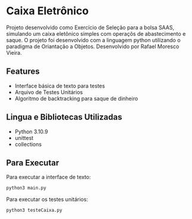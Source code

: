 # Caixa Eletrônico

Projeto desenvolvido como Exercício de Seleção para a bolsa SAAS, simulando um caixa eletônico simples com operaçõs de abastecimento e saque.
O projeto foi desenvolvido com a linguagem python utilizando o paradigma de Oriantação a Objetos.
Desenvolvido por Rafael Moresco Vieira.

## Features

- Interface básica de texto para testes
- Arquivo de Testes Unitários
- Algoritmo de backtracking para saque de dinheiro

## Lingua e Bibliotecas Utilizadas

- Python 3.10.9
- unittest
- collections

## Para Executar

Para executar a interface de texto:
```sh
python3 main.py
```
Para executar os testes unitários:
```sh
python3 testeCaixa.py
```